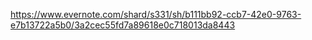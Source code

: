 https://www.evernote.com/shard/s331/sh/b111bb92-ccb7-42e0-9763-e7b13722a5b0/3a2cec55fd7a89618e0c718013da8443